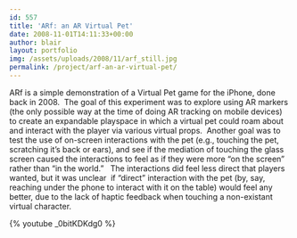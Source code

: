 ```yaml
---
id: 557
title: 'ARf: an AR Virtual Pet'
date: 2008-11-01T14:11:33+00:00
author: blair
layout: portfolio
img: /assets/uploads/2008/11/arf_still.jpg
permalink: /project/arf-an-ar-virtual-pet/
---
```

ARf is a simple demonstration of a Virtual Pet game for the iPhone, done back in 2008.  The goal of this experiment was to explore using AR markers (the only possible way at the time of doing AR tracking on mobile devices) to create an expandable playspace in which a virtual pet could roam about and interact with the player via various virtual props.  Another goal was to test the use of on-screen interactions with the pet (e.g., touching the pet, scratching it&#8217;s back or ears), and see if the mediation of touching the glass screen caused the interactions to feel as if they were more &#8220;on the screen&#8221; rather than &#8220;in the world.&#8221;   The interactions did feel less direct that players wanted, but it was unclear  if &#8220;direct&#8221; interaction with the pet (by, say, reaching under the phone to interact with it on the table) would feel any better, due to the lack of haptic feedback when touching a non-existant virtual character.

{% youtube _0bitKDKdg0 %}